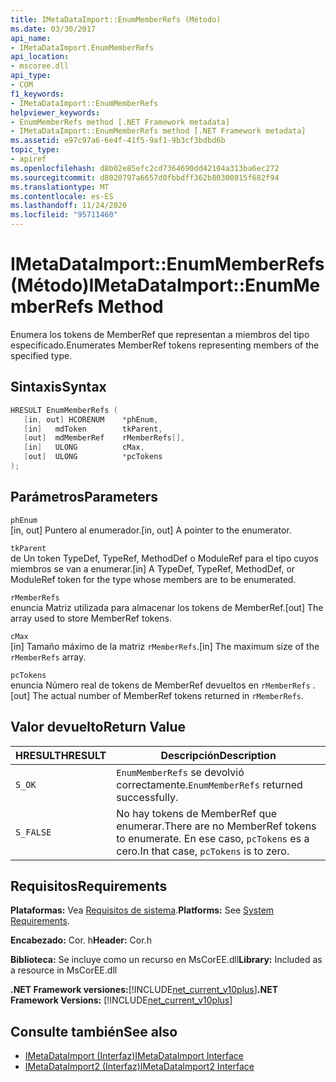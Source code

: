 ```yaml
---
title: IMetaDataImport::EnumMemberRefs (Método)
ms.date: 03/30/2017
api_name:
- IMetaDataImport.EnumMemberRefs
api_location:
- mscoree.dll
api_type:
- COM
f1_keywords:
- IMetaDataImport::EnumMemberRefs
helpviewer_keywords:
- EnumMemberRefs method [.NET Framework metadata]
- IMetaDataImport::EnumMemberRefs method [.NET Framework metadata]
ms.assetid: e97c97a6-6e4f-41f5-9af1-9b3cf3bdbd6b
topic_type:
- apiref
ms.openlocfilehash: d8b02e85efc2cd7364690dd42104a313ba6ec272
ms.sourcegitcommit: d8020797a6657d0fbbdff362b80300815f682f94
ms.translationtype: MT
ms.contentlocale: es-ES
ms.lasthandoff: 11/24/2020
ms.locfileid: "95711460"
---
```

# <a name="imetadataimportenummemberrefs-method"></a><span data-ttu-id="e5281-102">IMetaDataImport::EnumMemberRefs (Método)</span><span class="sxs-lookup"><span data-stu-id="e5281-102">IMetaDataImport::EnumMemberRefs Method</span></span>

<span data-ttu-id="e5281-103">Enumera los tokens de MemberRef que representan a miembros del tipo especificado.</span><span class="sxs-lookup"><span data-stu-id="e5281-103">Enumerates MemberRef tokens representing members of the specified type.</span></span>  
  
## <a name="syntax"></a><span data-ttu-id="e5281-104">Sintaxis</span><span class="sxs-lookup"><span data-stu-id="e5281-104">Syntax</span></span>  
  
```cpp  
HRESULT EnumMemberRefs (  
   [in, out] HCORENUM    *phEnum,
   [in]   mdToken        tkParent,
   [out]  mdMemberRef    rMemberRefs[],
   [in]   ULONG          cMax,
   [out]  ULONG          *pcTokens  
);  
```  
  
## <a name="parameters"></a><span data-ttu-id="e5281-105">Parámetros</span><span class="sxs-lookup"><span data-stu-id="e5281-105">Parameters</span></span>  

 `phEnum`  
 <span data-ttu-id="e5281-106">[in, out] Puntero al enumerador.</span><span class="sxs-lookup"><span data-stu-id="e5281-106">[in, out] A pointer to the enumerator.</span></span>  
  
 `tkParent`  
 <span data-ttu-id="e5281-107">de Un token TypeDef, TypeRef, MethodDef o ModuleRef para el tipo cuyos miembros se van a enumerar.</span><span class="sxs-lookup"><span data-stu-id="e5281-107">[in] A TypeDef, TypeRef, MethodDef, or ModuleRef token for the type whose members are to be enumerated.</span></span>  
  
 `rMemberRefs`  
 <span data-ttu-id="e5281-108">enuncia Matriz utilizada para almacenar los tokens de MemberRef.</span><span class="sxs-lookup"><span data-stu-id="e5281-108">[out] The array used to store MemberRef tokens.</span></span>  
  
 `cMax`  
 <span data-ttu-id="e5281-109">[in] Tamaño máximo de la matriz `rMemberRefs`.</span><span class="sxs-lookup"><span data-stu-id="e5281-109">[in] The maximum size of the `rMemberRefs` array.</span></span>  
  
 `pcTokens`  
 <span data-ttu-id="e5281-110">enuncia Número real de tokens de MemberRef devueltos en `rMemberRefs` .</span><span class="sxs-lookup"><span data-stu-id="e5281-110">[out] The actual number of MemberRef tokens returned in `rMemberRefs`.</span></span>  
  
## <a name="return-value"></a><span data-ttu-id="e5281-111">Valor devuelto</span><span class="sxs-lookup"><span data-stu-id="e5281-111">Return Value</span></span>  
  
|<span data-ttu-id="e5281-112">HRESULT</span><span class="sxs-lookup"><span data-stu-id="e5281-112">HRESULT</span></span>|<span data-ttu-id="e5281-113">Descripción</span><span class="sxs-lookup"><span data-stu-id="e5281-113">Description</span></span>|  
|-------------|-----------------|  
|`S_OK`|<span data-ttu-id="e5281-114">`EnumMemberRefs` se devolvió correctamente.</span><span class="sxs-lookup"><span data-stu-id="e5281-114">`EnumMemberRefs` returned successfully.</span></span>|  
|`S_FALSE`|<span data-ttu-id="e5281-115">No hay tokens de MemberRef que enumerar.</span><span class="sxs-lookup"><span data-stu-id="e5281-115">There are no MemberRef tokens to enumerate.</span></span> <span data-ttu-id="e5281-116">En ese caso, `pcTokens` es a cero.</span><span class="sxs-lookup"><span data-stu-id="e5281-116">In that case, `pcTokens` is to zero.</span></span>|  
  
## <a name="requirements"></a><span data-ttu-id="e5281-117">Requisitos</span><span class="sxs-lookup"><span data-stu-id="e5281-117">Requirements</span></span>  

 <span data-ttu-id="e5281-118">**Plataformas:** Vea [Requisitos de sistema](../../get-started/system-requirements.md).</span><span class="sxs-lookup"><span data-stu-id="e5281-118">**Platforms:** See [System Requirements](../../get-started/system-requirements.md).</span></span>  
  
 <span data-ttu-id="e5281-119">**Encabezado:** Cor. h</span><span class="sxs-lookup"><span data-stu-id="e5281-119">**Header:** Cor.h</span></span>  
  
 <span data-ttu-id="e5281-120">**Biblioteca:** Se incluye como un recurso en MsCorEE.dll</span><span class="sxs-lookup"><span data-stu-id="e5281-120">**Library:** Included as a resource in MsCorEE.dll</span></span>  
  
 <span data-ttu-id="e5281-121">**.NET Framework versiones:**[!INCLUDE[net_current_v10plus](../../../../includes/net-current-v10plus-md.md)]</span><span class="sxs-lookup"><span data-stu-id="e5281-121">**.NET Framework Versions:** [!INCLUDE[net_current_v10plus](../../../../includes/net-current-v10plus-md.md)]</span></span>  
  
## <a name="see-also"></a><span data-ttu-id="e5281-122">Consulte también</span><span class="sxs-lookup"><span data-stu-id="e5281-122">See also</span></span>

- [<span data-ttu-id="e5281-123">IMetaDataImport (Interfaz)</span><span class="sxs-lookup"><span data-stu-id="e5281-123">IMetaDataImport Interface</span></span>](imetadataimport-interface.md)
- [<span data-ttu-id="e5281-124">IMetaDataImport2 (Interfaz)</span><span class="sxs-lookup"><span data-stu-id="e5281-124">IMetaDataImport2 Interface</span></span>](imetadataimport2-interface.md)
